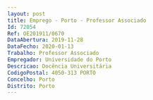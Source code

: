 ```yaml
--- 
layout: post
title: Emprego - Porto - Professor Associado
Id: 72054
Ref: OE201911/0670
DataAbertura: 2019-11-28
DataFecho: 2020-01-13
Trabalho: Professor Associado
Empregador: Universidade do Porto
Descricao: Docência Universitária
CodigoPostal: 4050-313 PORTO
Concelho: Porto
Distrito: Porto
--- 
```


